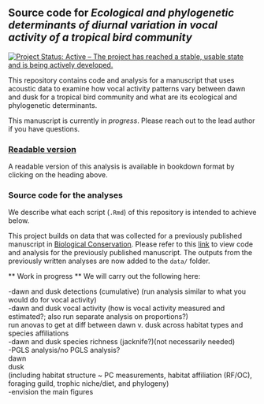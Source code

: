 ## Source code for _Ecological and phylogenetic determinants of diurnal variation in vocal activity of a tropical bird community_   
<!-- badges: start -->
  [![Project Status: Active – The project has reached a stable, usable state and is being actively developed.](https://www.repostatus.org/badges/latest/active.svg)](https://www.repostatus.org/#active)  
<!-- badges: end -->

This repository contains code and analysis for a manuscript that uses acoustic data to examine how vocal activity patterns vary between dawn and dusk for a tropical bird community and what are its ecological and phylogenetic determinants.  

This manuscript is currently in _progress_. Please reach out to the lead author if you have questions.  

### [Readable version](https://vjjan91.github.io/vocal-activity/)

A readable version of this analysis is available in bookdown format by clicking on the heading above.  

### Source code for the analyses

We describe what each script (`.Rmd`) of this repository is intended to achieve below.  

This project builds on data that was collected for a previously published manuscript in [Biological Conservation](https://www.sciencedirect.com/science/article/pii/S0006320723001726). Please refer to this [link](https://vjjan91.github.io/acoustics-Restoration/) to view code and analysis for the previously published manuscript. The outputs from the previously written analyses are now added to the `data/` folder.   


** Work in progress **
We will carry out the following here:

-dawn and dusk detections (cumulative) (run analysis similar to what you would do for vocal activity)    
-dawn and dusk vocal activity (how is vocal activity measured and estimated?; also run separate analysis on proportions?)   
   run anovas to get at diff between dawn v. dusk across habitat types and species affiliations    
-dawn and dusk species richness (jacknife?)(not necessarily needed)  
-PGLS analysis/no PGLS analysis?   
    dawn  
    dusk  
  (including habitat structure ~ PC measurements, habitat affiliation (RF/OC), foraging guild, trophic niche/diet, and phylogeny)  
-envision the main figures 

